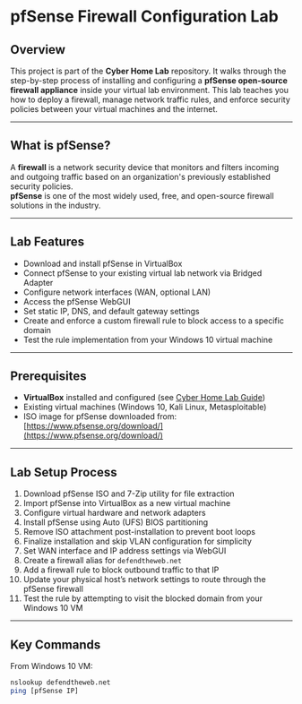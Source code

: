 # pfSense Firewall Configuration Lab

## Overview

This project is part of the **Cyber Home Lab** repository. It walks through the step-by-step process of installing and configuring a **pfSense open-source firewall appliance** inside your virtual lab environment. This lab teaches you how to deploy a firewall, manage network traffic rules, and enforce security policies between your virtual machines and the internet.

---

## What is pfSense?

A **firewall** is a network security device that monitors and filters incoming and outgoing traffic based on an organization's previously established security policies.  
**pfSense** is one of the most widely used, free, and open-source firewall solutions in the industry.

---

## Lab Features

- Download and install pfSense in VirtualBox
- Connect pfSense to your existing virtual lab network via Bridged Adapter
- Configure network interfaces (WAN, optional LAN)
- Access the pfSense WebGUI
- Set static IP, DNS, and default gateway settings
- Create and enforce a custom firewall rule to block access to a specific domain
- Test the rule implementation from your Windows 10 virtual machine

---

## Prerequisites

- **VirtualBox** installed and configured (see [Cyber Home Lab Guide](./README.md))
- Existing virtual machines (Windows 10, Kali Linux, Metasploitable)
- ISO image for pfSense downloaded from:  
  [https://www.pfsense.org/download/](https://www.pfsense.org/download/)

---

## Lab Setup Process

1. Download pfSense ISO and 7-Zip utility for file extraction
2. Import pfSense into VirtualBox as a new virtual machine
3. Configure virtual hardware and network adapters
4. Install pfSense using Auto (UFS) BIOS partitioning
5. Remove ISO attachment post-installation to prevent boot loops
6. Finalize installation and skip VLAN configuration for simplicity
7. Set WAN interface and IP address settings via WebGUI
8. Create a firewall alias for `defendtheweb.net`
9. Add a firewall rule to block outbound traffic to that IP
10. Update your physical host’s network settings to route through the pfSense firewall
11. Test the rule by attempting to visit the blocked domain from your Windows 10 VM

---

## Key Commands

From Windows 10 VM:
```bash
nslookup defendtheweb.net
ping [pfSense IP]
